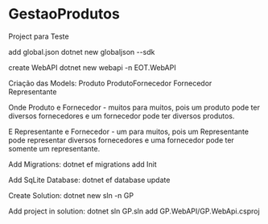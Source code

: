 # GestaoProdutos

Project para Teste


add global.json
dotnet new globaljson --sdk

create WebAPI
dotnet new webapi -n EOT.WebAPI


Criação das Models:
Produto
ProdutoFornecedor
Fornecedor
Representante

Onde Produto e Fornecedor - muitos para muitos, pois um produto pode ter diversos fornecedores e um fornecedor pode ter diversos produtos.

E Representante e Fornecedor - um para muitos, pois um Representante pode representar diversos fornecedores e uma fornecedor pode ter somente um representante.

Add Migrations:
dotnet ef migrations add Init

Add SqLite Database:
dotnet ef database update

Create Solution:
dotnet new sln -n GP

Add project in solution:
dotnet sln GP.sln add GP.WebAPI/GP.WebApi.csproj